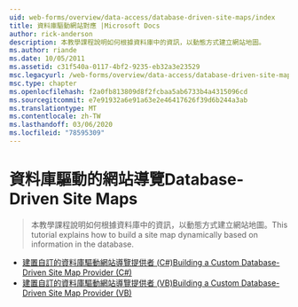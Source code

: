 ```yaml
---
uid: web-forms/overview/data-access/database-driven-site-maps/index
title: 資料庫驅動網站對應 |Microsoft Docs
author: rick-anderson
description: 本教學課程說明如何根據資料庫中的資訊，以動態方式建立網站地圖。
ms.author: riande
ms.date: 10/05/2011
ms.assetid: c31f540a-0117-4bf2-9235-eb32a3e23529
msc.legacyurl: /web-forms/overview/data-access/database-driven-site-maps
msc.type: chapter
ms.openlocfilehash: f2a0fb813809d8f2fcbaa5ab6733b4a4315096cd
ms.sourcegitcommit: e7e91932a6e91a63e2e46417626f39d6b244a3ab
ms.translationtype: MT
ms.contentlocale: zh-TW
ms.lasthandoff: 03/06/2020
ms.locfileid: "78595309"
---
```

# <a name="database-driven-site-maps"></a><span data-ttu-id="55d01-103">資料庫驅動的網站導覽</span><span class="sxs-lookup"><span data-stu-id="55d01-103">Database-Driven Site Maps</span></span>

> <span data-ttu-id="55d01-104">本教學課程說明如何根據資料庫中的資訊，以動態方式建立網站地圖。</span><span class="sxs-lookup"><span data-stu-id="55d01-104">This tutorial explains how to build a site map dynamically based on information in the database.</span></span>

- [<span data-ttu-id="55d01-105">建置自訂的資料庫驅動網站導覽提供者 (C#)</span><span class="sxs-lookup"><span data-stu-id="55d01-105">Building a Custom Database-Driven Site Map Provider (C#)</span></span>](building-a-custom-database-driven-site-map-provider-cs.md)
- [<span data-ttu-id="55d01-106">建置自訂的資料庫驅動網站導覽提供者 (VB)</span><span class="sxs-lookup"><span data-stu-id="55d01-106">Building a Custom Database-Driven Site Map Provider (VB)</span></span>](building-a-custom-database-driven-site-map-provider-vb.md)
